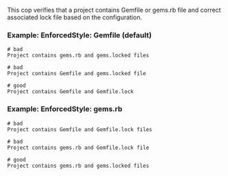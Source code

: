 This cop verifies that a project contains Gemfile or gems.rb file and correct
associated lock file based on the configuration.

### Example: EnforcedStyle: Gemfile (default)
    # bad
    Project contains gems.rb and gems.locked files

    # bad
    Project contains Gemfile and gems.locked file

    # good
    Project contains Gemfile and Gemfile.lock

### Example: EnforcedStyle: gems.rb
    # bad
    Project contains Gemfile and Gemfile.lock files

    # bad
    Project contains gems.rb and Gemfile.lock file

    # good
    Project contains gems.rb and gems.locked files